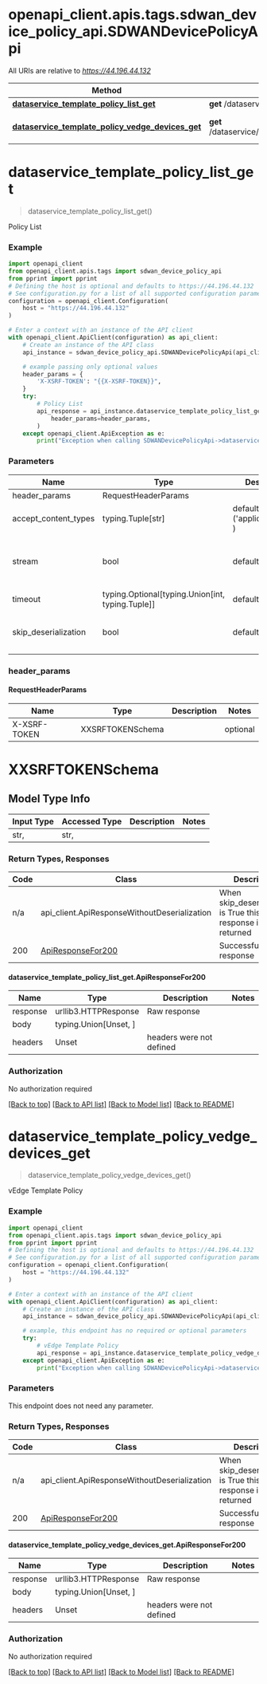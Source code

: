 <a name="__pageTop"></a>
# openapi_client.apis.tags.sdwan_device_policy_api.SDWANDevicePolicyApi

All URIs are relative to *https://44.196.44.132*

Method | HTTP request | Description
------------- | ------------- | -------------
[**dataservice_template_policy_list_get**](#dataservice_template_policy_list_get) | **get** /dataservice/template/policy/list | Policy List
[**dataservice_template_policy_vedge_devices_get**](#dataservice_template_policy_vedge_devices_get) | **get** /dataservice/template/policy/vedge/devices | vEdge Template Policy

# **dataservice_template_policy_list_get**
<a name="dataservice_template_policy_list_get"></a>
> dataservice_template_policy_list_get()

Policy List

### Example

```python
import openapi_client
from openapi_client.apis.tags import sdwan_device_policy_api
from pprint import pprint
# Defining the host is optional and defaults to https://44.196.44.132
# See configuration.py for a list of all supported configuration parameters.
configuration = openapi_client.Configuration(
    host = "https://44.196.44.132"
)

# Enter a context with an instance of the API client
with openapi_client.ApiClient(configuration) as api_client:
    # Create an instance of the API class
    api_instance = sdwan_device_policy_api.SDWANDevicePolicyApi(api_client)

    # example passing only optional values
    header_params = {
        'X-XSRF-TOKEN': "{{X-XSRF-TOKEN}}",
    }
    try:
        # Policy List
        api_response = api_instance.dataservice_template_policy_list_get(
            header_params=header_params,
        )
    except openapi_client.ApiException as e:
        print("Exception when calling SDWANDevicePolicyApi->dataservice_template_policy_list_get: %s\n" % e)
```
### Parameters

Name | Type | Description  | Notes
------------- | ------------- | ------------- | -------------
header_params | RequestHeaderParams | |
accept_content_types | typing.Tuple[str] | default is ('application/json', ) | Tells the server the content type(s) that are accepted by the client
stream | bool | default is False | if True then the response.content will be streamed and loaded from a file like object. When downloading a file, set this to True to force the code to deserialize the content to a FileSchema file
timeout | typing.Optional[typing.Union[int, typing.Tuple]] | default is None | the timeout used by the rest client
skip_deserialization | bool | default is False | when True, headers and body will be unset and an instance of api_client.ApiResponseWithoutDeserialization will be returned

### header_params
#### RequestHeaderParams

Name | Type | Description  | Notes
------------- | ------------- | ------------- | -------------
X-XSRF-TOKEN | XXSRFTOKENSchema | | optional

# XXSRFTOKENSchema

## Model Type Info
Input Type | Accessed Type | Description | Notes
------------ | ------------- | ------------- | -------------
str,  | str,  |  | 

### Return Types, Responses

Code | Class | Description
------------- | ------------- | -------------
n/a | api_client.ApiResponseWithoutDeserialization | When skip_deserialization is True this response is returned
200 | [ApiResponseFor200](#dataservice_template_policy_list_get.ApiResponseFor200) | Successful response

#### dataservice_template_policy_list_get.ApiResponseFor200
Name | Type | Description  | Notes
------------- | ------------- | ------------- | -------------
response | urllib3.HTTPResponse | Raw response |
body | typing.Union[Unset, ] |  |
headers | Unset | headers were not defined |

### Authorization

No authorization required

[[Back to top]](#__pageTop) [[Back to API list]](../../../README.md#documentation-for-api-endpoints) [[Back to Model list]](../../../README.md#documentation-for-models) [[Back to README]](../../../README.md)

# **dataservice_template_policy_vedge_devices_get**
<a name="dataservice_template_policy_vedge_devices_get"></a>
> dataservice_template_policy_vedge_devices_get()

vEdge Template Policy

### Example

```python
import openapi_client
from openapi_client.apis.tags import sdwan_device_policy_api
from pprint import pprint
# Defining the host is optional and defaults to https://44.196.44.132
# See configuration.py for a list of all supported configuration parameters.
configuration = openapi_client.Configuration(
    host = "https://44.196.44.132"
)

# Enter a context with an instance of the API client
with openapi_client.ApiClient(configuration) as api_client:
    # Create an instance of the API class
    api_instance = sdwan_device_policy_api.SDWANDevicePolicyApi(api_client)

    # example, this endpoint has no required or optional parameters
    try:
        # vEdge Template Policy
        api_response = api_instance.dataservice_template_policy_vedge_devices_get()
    except openapi_client.ApiException as e:
        print("Exception when calling SDWANDevicePolicyApi->dataservice_template_policy_vedge_devices_get: %s\n" % e)
```
### Parameters
This endpoint does not need any parameter.

### Return Types, Responses

Code | Class | Description
------------- | ------------- | -------------
n/a | api_client.ApiResponseWithoutDeserialization | When skip_deserialization is True this response is returned
200 | [ApiResponseFor200](#dataservice_template_policy_vedge_devices_get.ApiResponseFor200) | Successful response

#### dataservice_template_policy_vedge_devices_get.ApiResponseFor200
Name | Type | Description  | Notes
------------- | ------------- | ------------- | -------------
response | urllib3.HTTPResponse | Raw response |
body | typing.Union[Unset, ] |  |
headers | Unset | headers were not defined |

### Authorization

No authorization required

[[Back to top]](#__pageTop) [[Back to API list]](../../../README.md#documentation-for-api-endpoints) [[Back to Model list]](../../../README.md#documentation-for-models) [[Back to README]](../../../README.md)

